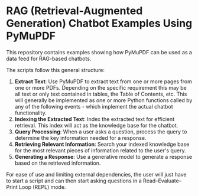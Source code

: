 # RAG (Retrieval-Augmented Generation) Chatbot Examples Using PyMuPDF

This repository contains examples showing how PyMuPDF can be used as a data feed for RAG-based chatbots.

The scripts follow this general structure:

1. **Extract Text**: Use PyMuPDF to extract text from one or more pages from one or more PDFs. Depending on the specific requirement this may be all text or only text contained in tables, the Table of Contents, etc.
This will generally be implemented as one or more Python functions called by any of the following events - which implement the actual chatbot functionality.
2. **Indexing the Extracted Text**: Index the extracted text for efficient retrieval. This index will act as the knowledge base for the chatbot.
3. **Query Processing**: When a user asks a question, process the query to determine the key information needed for a response.
4. **Retrieving Relevant Information**: Search your indexed knowledge base for the most relevant pieces of information related to the user's query.
5. **Generating a Response**: Use a generative model to generate a response based on the retrieved information.

For ease of use and limiting external dependencies, the user will just have to start a script and can then start asking questions in a Read–Evaluate–Print Loop (REPL) mode.

